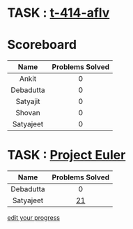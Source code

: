 
# TASK : [t-414-aflv](https://algo.is/t-414-aflv-competitive-programming-course-2016/ "Introductory Course")

# Scoreboard

|   Name    |  Problems Solved   |
|:---------:|:------------------:|
| Ankit     | 0                  |
| Debadutta | 0                  |
| Satyajit  | 0                  |
| Shovan    | 0                  |
| Satyajeet | 0                  |

# TASK : [Project Euler](https://projecteuler.net "Maths")

|   Name    |  Problems Solved               |
|:---------:|:------------------------------:|
| Debadutta | 0                              |
| Satyajeet | [21](data/satya753/index.md)   |

[edit your progress](https://github.com/raffleberry/scoreboard/edit/master/index.md/)
